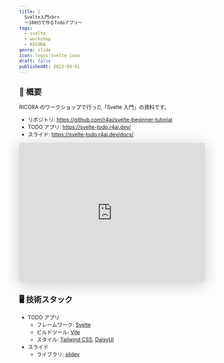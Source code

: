 ```yaml
---
title: |
  Svelte入門<br>
  ～100行で作るTodoアプリ～
tags:
  - svelte
  - workshop
  - RICORA
genre: slide
icon: logos:svelte-icon
draft: false
publishedAt: 2023-09-01
---
```


## 📝 概要

RICORA のワークショップで行った「Svelte 入門」の資料です。

- リポジトリ: <https://github.com/r4ai/svelte-beginner-tutorial>
- TODO アプリ: <https://svelte-todo.r4ai.dev/>
- スライド: <https://svelte-todo.r4ai.dev/docs/>

<iframe
  frameborder="0"
  src="https://svelte-todo.r4ai.dev/docs/"
  title="Svelte 入門"
  allowfullscreen="true"
  mozallowfullscreen="true"
  webkitallowfullscreen="true"
  style="border: 0px; background: padding-box padding-box rgba(0, 0, 0, 0.1); margin: 0px; padding: 0px; border-radius: 6px; box-shadow: rgba(0, 0, 0, 0.2) 0px 5px 40px; width: 100%; height: auto; aspect-ratio: 4 / 3;"></iframe>

## 🖥️ 技術スタック

- TODO アプリ
  - フレームワーク: [Svelte](https://svelte.dev/)
  - ビルドツール: [Vite](https://vitejs.dev/)
  - スタイル: [Tailwind CSS](https://tailwindcss.com/), [DaisyUI](https://daisyui.com/)
- スライド
  - ライブラリ: [slidev](https://sli.dev)

